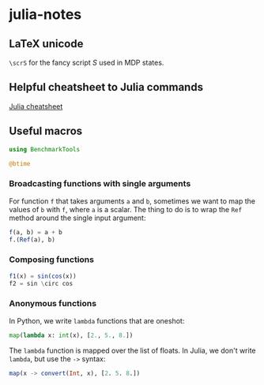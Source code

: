 # julia-notes

## LaTeX unicode

`\scrS` for the fancy script ${S}$ used in MDP states.

## Helpful cheatsheet to Julia commands

[Julia cheatsheet](https://juliadocs.github.io/Julia-Cheat-Sheet/)

## Useful macros

```julia
using BenchmarkTools

@btime
```

### Broadcasting functions with single arguments

For function `f` that takes arguments `a` and `b`, sometimes we want to map the values of `b` with `f`, where `a` is a scalar. The thing to do is to wrap the `Ref` method around the single input argument:

```julia
f(a, b) = a + b
f.(Ref(a), b)
```

### Composing functions

```julia
f1(x) = sin(cos(x))
f2 = sin \circ cos
```

### Anonymous functions

In Python, we write `lambda` functions that are oneshot:

```python
map(lambda x: int(x), [2., 5., 8.])
```

The `lambda` function is mapped over the list of floats. In Julia, we don't write `lambda`, but use the `->` syntax:

```julia
map(x -> convert(Int, x), [2. 5. 8.])
```